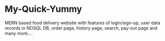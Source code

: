 # My-Quick-Yummy
MERN based food delivery website with features of login/sign-up, user data records in NOSQL DB, order page, history page, search, pay-out page and many more....
